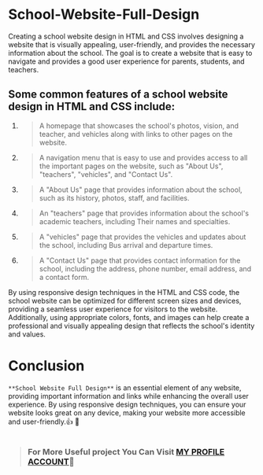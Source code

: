 # School-Website-Full-Design

Creating a school website design in HTML and CSS involves designing a website that is visually appealing, 
user-friendly, and provides the necessary information about the school. The goal is to create a website that
 is easy to navigate and provides a good user experience for parents, students, and teachers.



## Some common features of a school website design in HTML and CSS include:

1. > A homepage that showcases the school's photos, vision, and teacher, and vehicles along with links to other pages on the website.

1. > A navigation menu that is easy to use and provides access to all the important pages on the website, such as "About Us", "teachers", "vehicles", and "Contact Us".

1. > A "About Us" page that provides information about the school, such as its history, photos, staff, and facilities.

1. > An "teachers" page that provides information about the school's academic teachers, including Their names and specialties.

1. > A "vehicles" page that provides the vehicles and updates about the school, including Bus arrival and departure times.

1. > A "Contact Us" page that provides contact information for the school, including the address, phone number, email address, and a contact form.


By using responsive design techniques in the HTML and CSS code, the school website can be optimized for different screen sizes and devices, providing a seamless user experience for visitors to the website. Additionally, using appropriate colors, fonts, and images can help create a professional and visually appealing design that reflects the school's identity and values.



# Conclusion 
`**School Website Full Design**` is an essential element of any website, providing important information and links while enhancing the overall user experience. By using responsive design techniques, you can ensure your website looks great on any device, making your website more accessible and user-friendly.:+1: :tada:


```_________________________________________________________________________________________________
```
 > ### For More Useful project You Can Visit [MY PROFILE ACCOUNT](https://github.com/omarMohammedbenzo):sparkling_heart:
